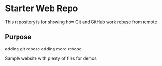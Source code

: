# Starter Web Repo

This repository is for showing how Git and GitHub work
rebase from remote

## Purpose
adding git rebase
adding more rebase

Sample website with plenty of files for demos
